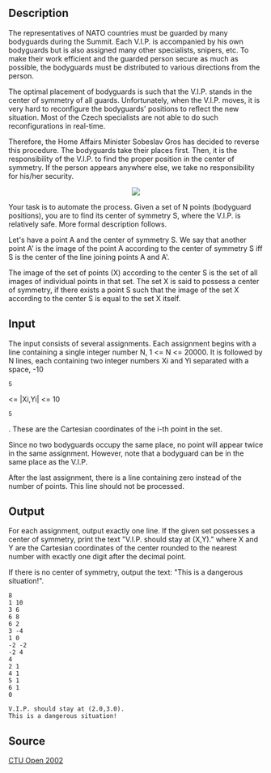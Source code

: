 <h2>Description</h2><p>The representatives of NATO countries must be guarded by many bodyguards during the Summit. Each V.I.P. is accompanied by his own bodyguards but is also assigned many other specialists, snipers, etc. To make their work efficient and the guarded person secure as much as possible, the bodyguards must be distributed to various directions from the person. 
</p>
The optimal placement of bodyguards is such that the V.I.P. stands in the center of symmetry of all guards. Unfortunately, when the V.I.P. moves, it is very hard to reconfigure the bodyguards' positions to reflect the new situation. Most of the Czech specialists are not able to do such reconfigurations in real-time. 

Therefore, the Home Affairs Minister Sobeslav Gros has decided to reverse this procedure. The bodyguards take their places first. Then, it is the responsibility of the V.I.P. to find the proper position in the center of symmetry. If the person appears anywhere else, we take no responsibility for his/her security. 
<center><img src="images/1859_1.jpg"></center><p>
</p>Your task is to automate the process. Given a set of N points (bodyguard positions), you are to find its center of symmetry S, where the V.I.P. is relatively safe. More formal description follows. 

Let's have a point A and the center of symmetry S. We say that another point A' is the image of the point A according to the center of symmetry S iff S is the center of the line joining points A and A'. 

The image of the set of points (X) according to the center S is the set of all images of individual points in that set. The set X is said to possess a center of symmetry, if there exists a point S such that the image of the set X according to the center S is equal to the set X itself. 
<h2>Input</h2><p>The input consists of several assignments. Each assignment begins with a line containing a single integer number N, 1 &lt;= N &lt;= 20000. It is followed by N lines, each containing two integer numbers Xi and Yi separated with a space, -10</p><sup>5</sup><p> &lt;= |Xi,Yi| &lt;= 10</p><sup>5</sup><p>. These are the Cartesian coordinates of the i-th point in the set. 
</p>
Since no two bodyguards occupy the same place, no point will appear twice in the same assignment. However, note that a bodyguard can be in the same place as the V.I.P. 

After the last assignment, there is a line containing zero instead of the number of points. This line should not be processed. 
<h2>Output</h2><p>For each assignment, output exactly one line. If the given set possesses a center of symmetry, print the text "V.I.P. should stay at (X,Y)." where X and Y are the Cartesian coordinates of the center rounded to the nearest number with exactly one digit after the decimal point. 
</p>
If there is no center of symmetry, output the text: "This is a dangerous situation!". 
<pre><code class="language-input1">8
1 10
3 6
6 8
6 2
3 -4
1 0
-2 -2
-2 4
4
2 1
4 1
5 1
6 1
0
</code></pre><pre><code class="language-output1">V.I.P. should stay at (2.0,3.0).
This is a dangerous situation!
</code></pre><h2>Source</h2><a href="searchproblem?field=source&amp;key=CTU+Open+2002">CTU Open 2002</a>